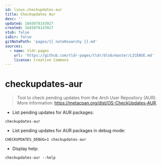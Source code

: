 ```yaml
---
id: linux.checkupdates-aur
title: Checkupdates Aur
desc: ''
updated: 1645078143927
created: 1645078143927
stub: false
isDir: false
gitNotePath: 'pages/{{ noteHiearchy }}.md'
sources:
  - name: tldr-pages
    url: 'https://github.com/tldr-pages/tldr/blob/master/LICENSE.md'
    license: Creative Commons
---
```

# checkupdates-aur

> Tool to check pending updates from the Arch User Repository (AUR).
> More information: <https://metacpan.org/dist/OS-CheckUpdates-AUR>.

- List pending updates for AUR packages:

`checkupdates-aur`

- List pending updates for AUR packages in debug mode:

`CHECKUPDATES_DEBUG=1 checkupdates-aur`

- Display help:

`checkupdates-aur --help`


